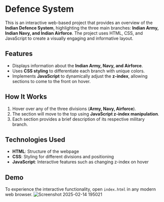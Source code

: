 
#  Defence System

This is an interactive web-based project that provides an overview of the **Indian Defence System**, highlighting the three main branches: **Indian Army, Indian Navy, and Indian Airforce**. The project uses HTML, CSS, and JavaScript to create a visually engaging and informative layout.

## Features
- Displays information about the **Indian Army, Navy, and Airforce**.
- Uses **CSS styling** to differentiate each branch with unique colors.
- Implements **JavaScript** to dynamically adjust the **z-index**, allowing sections to come to the front on hover.

## How It Works
1. Hover over any of the three divisions (**Army, Navy, Airforce**).
2. The section will move to the top using **JavaScript z-index manipulation**.
3. Each section provides a brief description of its respective military branch.

## Technologies Used
- **HTML**: Structure of the webpage
- **CSS**: Styling for different divisions and positioning
- **JavaScript**: Interactive features such as changing z-index on hover

## Demo
To experience the interactive functionality, open `index.html` in any modern web browser.
![Screenshot 2025-02-14 195021](https://github.com/user-attachments/assets/4cc4515f-f213-4eb7-ade3-5bf9d3ce3345)




